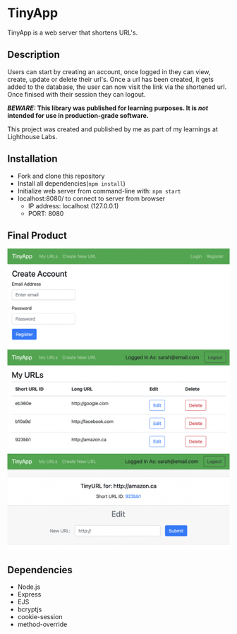 # TinyApp

TinyApp is a web server that shortens URL's.

## Description

Users can start by creating an account, once logged in they can view, create, update or delete their url's. Once a url has been created, it gets added to the database, the user can now visit the link via the shortened url. Once finised with their session they can logout.

**_BEWARE:_ This library was published for learning purposes. It is _not_ intended for use in production-grade software.**

This project was created and published by me as part of my learnings at Lighthouse Labs.

## Installation

* Fork and clone this repository
* Install all dependencies(`npm install`)
* Initialize web server from command-line with:
  `npm start`
* localhost:8080/ to connect to server from browser
  * IP address: localhost (127.0.0.1)
  * PORT: 8080

## Final Product

!["screenshot of registration page"](assets/register.png)
!["screenshot of url index page"](assets/url_index.png)
!["screenshot of url info page"](assets/url_show.png)

## Dependencies

* Node.js
* Express
* EJS
* bcryptjs
* cookie-session
* method-override